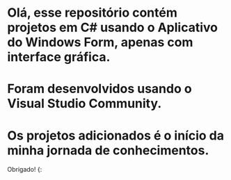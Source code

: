 # Olá, esse repositório contém projetos em C# usando o Aplicativo do Windows Form, apenas com interface gráfica.
# Foram desenvolvidos usando o Visual Studio Community.
# Os projetos adicionados é o início da minha jornada de conhecimentos.

Obrigado! {:
